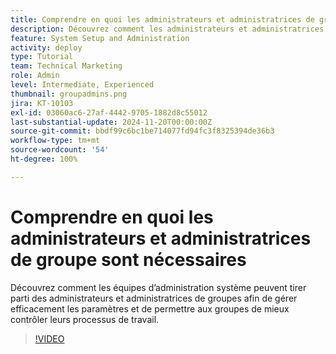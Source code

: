 ```yaml
---
title: Comprendre en quoi les administrateurs et administratrices de groupe sont nécessaires
description: Découvrez comment les administrateurs et administratrices système peuvent utiliser les administrateurs et administratrices de groupe pour aider à gérer les paramètres  [!DNL Workfront]  tout en donnant aux groupes davantage de contrôle sur leur travail.
feature: System Setup and Administration
activity: deploy
type: Tutorial
team: Technical Marketing
role: Admin
level: Intermediate, Experienced
thumbnail: groupadmins.png
jira: KT-10103
exl-id: 03060ac6-27af-4442-9705-1882d8c55012
last-substantial-update: 2024-11-20T00:00:00Z
source-git-commit: bbdf99c6bc1be714077fd94fc3f8325394de36b3
workflow-type: tm+mt
source-wordcount: '54'
ht-degree: 100%

---
```


# Comprendre en quoi les administrateurs et administratrices de groupe sont nécessaires

Découvrez comment les équipes d’administration système peuvent tirer parti des administrateurs et administratrices de groupes afin de gérer efficacement les paramètres et de permettre aux groupes de mieux contrôler leurs processus de travail.

>[!VIDEO](https://video.tv.adobe.com/v/3439323/?quality=12&learn=on&enablevpops=1)


